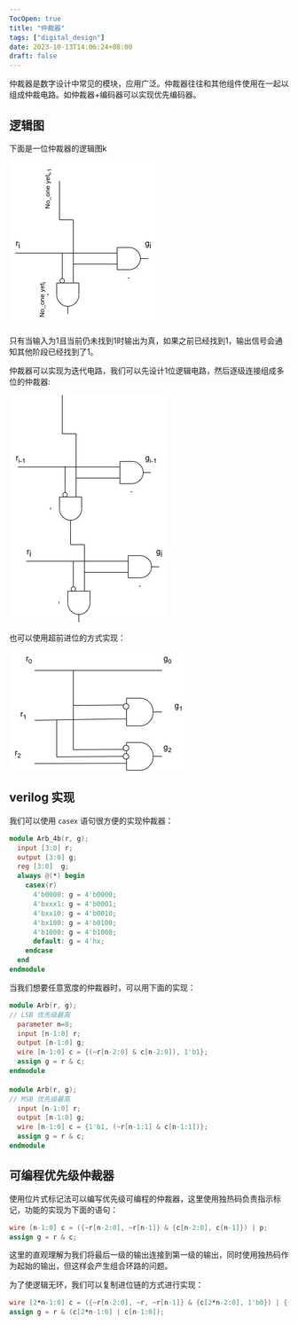 ```yaml
---
TocOpen: true
title: "仲裁器"
tags: ["digital_design"]
date: 2023-10-13T14:06:24+08:00
draft: false
---
```

仲裁器是数字设计中常见的模块，应用广泛。仲裁器往往和其他组件使用在一起以组成仲裁电路。如仲裁器+编码器可以实现优先编码器。

## 逻辑图
下面是一位仲裁器的逻辑图k

![一位仲裁器逻辑图](/image/digital_design/one_arb.png)

只有当输入为1且当前仍未找到1时输出为真，如果之前已经找到1，输出信号会通知其他阶段已经找到了1。

仲裁器可以实现为迭代电路，我们可以先设计1位逻辑电路，然后逐级连接组成多位的仲裁器:

![多位仲裁器迭代电路](/image/digital_design/more_bit_arb.png)

也可以使用超前进位的方式实现：

![超前进位的仲裁器实现](/image/digital_design/Lookahead_arb.png)

## verilog 实现
我们可以使用 `casex` 语句很方便的实现仲裁器：
```verilog
module Arb_4b(r, g);
  input [3:0] r;
  output [3:0] g;
  reg [3:0]  g;
  always @(*) begin 
    casex(r) 
      4'b0000: g = 4'b0000;
      4'bxxx1: g = 4'b0001;
      4'bxx10: g = 4'b0010;
      4'bx100: g = 4'b0100;
      4'b1000: g = 4'b1000;
      default: g = 4'hx;
    endcase
  end
endmodule
```

当我们想要任意宽度的仲裁器时，可以用下面的实现：
```verilog
module Arb(r, g);
// LSB 优先级最高
  parameter n=8;
  input [n-1:0] r;
  output [n-1:0] g;
  wire [n-1:0] c = {(~r[n-2:0] & c[n-2:0]), 1'b1};
  assign g = r & c; 
endmodule

module Arb(r, g);
// MSB 优先级最高
  input [n-1:0] r;
  output [n-1:0] g;
  wire [n-1:0] c = {1'b1, (~r[n-1:1] & c[n-1:1])};
  assign g = r & c;
endmodule
```
## 可编程优先级仲裁器
使用位片式标记法可以编写优先级可编程的仲裁器，这里使用独热码负责指示标记，功能的实现为下面的语句：
```verilog
wire [n-1:0] c = ({~r[n-2:0], ~r[n-1]} & {c[n-2:0], c[n-1]}) | p;
assign g = r & c;
```
这里的直观理解为我们将最后一级的输出连接到第一级的输出，同时使用独热码作为起始的输出，但这样会产生组合环路的问题。

为了使逻辑无环，我们可以复制进位链的方式进行实现：
```verilog
wire [2*n-1:0] c = ({~r[n-2:0], ~r, ~r[n-1]} & {c[2*n-2:0], 1'b0}) | {{n{1'b0}}, p};
assign g = r & (c[2*n-1:0] | c[n-1:0]);
```
